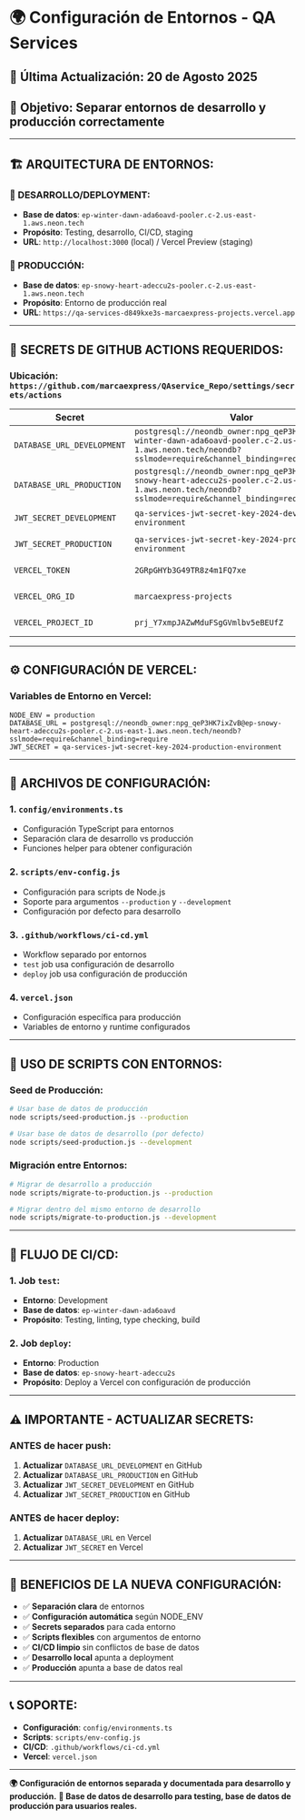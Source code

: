 # 🌍 Configuración de Entornos - QA Services

## 📅 Última Actualización: 20 de Agosto 2025
## 🎯 Objetivo: Separar entornos de desarrollo y producción correctamente

---

## 🏗️ **ARQUITECTURA DE ENTORNOS:**

### **🔧 DESARROLLO/DEPLOYMENT:**
- **Base de datos**: `ep-winter-dawn-ada6oavd-pooler.c-2.us-east-1.aws.neon.tech`
- **Propósito**: Testing, desarrollo, CI/CD, staging
- **URL**: `http://localhost:3000` (local) / Vercel Preview (staging)

### **🚀 PRODUCCIÓN:**
- **Base de datos**: `ep-snowy-heart-adeccu2s-pooler.c-2.us-east-1.aws.neon.tech`
- **Propósito**: Entorno de producción real
- **URL**: `https://qa-services-d849kxe3s-marcaexpress-projects.vercel.app`

---

## 🔑 **SECRETS DE GITHUB ACTIONS REQUERIDOS:**

### **Ubicación**: `https://github.com/marcaexpress/QAservice_Repo/settings/secrets/actions`

| Secret | Valor | Propósito |
|--------|-------|-----------|
| `DATABASE_URL_DEVELOPMENT` | `postgresql://neondb_owner:npg_qeP3HK7ixZvB@ep-winter-dawn-ada6oavd-pooler.c-2.us-east-1.aws.neon.tech/neondb?sslmode=require&channel_binding=require` | Base de datos de desarrollo |
| `DATABASE_URL_PRODUCTION` | `postgresql://neondb_owner:npg_qeP3HK7ixZvB@ep-snowy-heart-adeccu2s-pooler.c-2.us-east-1.aws.neon.tech/neondb?sslmode=require&channel_binding=require` | Base de datos de producción |
| `JWT_SECRET_DEVELOPMENT` | `qa-services-jwt-secret-key-2024-dev-environment` | JWT para desarrollo |
| `JWT_SECRET_PRODUCTION` | `qa-services-jwt-secret-key-2024-production-environment` | JWT para producción |
| `VERCEL_TOKEN` | `2GRpGHYb3G49TR8z4m1FQ7xe` | Token de Vercel |
| `VERCEL_ORG_ID` | `marcaexpress-projects` | ID de organización |
| `VERCEL_PROJECT_ID` | `prj_Y7xmpJAZwMduFSgGVmlbv5eBEUfZ` | ID del proyecto |

---

## ⚙️ **CONFIGURACIÓN DE VERCEL:**

### **Variables de Entorno en Vercel:**
```
NODE_ENV = production
DATABASE_URL = postgresql://neondb_owner:npg_qeP3HK7ixZvB@ep-snowy-heart-adeccu2s-pooler.c-2.us-east-1.aws.neon.tech/neondb?sslmode=require&channel_binding=require
JWT_SECRET = qa-services-jwt-secret-key-2024-production-environment
```

---

## 📁 **ARCHIVOS DE CONFIGURACIÓN:**

### **1. `config/environments.ts`**
- Configuración TypeScript para entornos
- Separación clara de desarrollo vs producción
- Funciones helper para obtener configuración

### **2. `scripts/env-config.js`**
- Configuración para scripts de Node.js
- Soporte para argumentos `--production` y `--development`
- Configuración por defecto para desarrollo

### **3. `.github/workflows/ci-cd.yml`**
- Workflow separado por entornos
- `test` job usa configuración de desarrollo
- `deploy` job usa configuración de producción

### **4. `vercel.json`**
- Configuración específica para producción
- Variables de entorno y runtime configurados

---

## 🚀 **USO DE SCRIPTS CON ENTORNOS:**

### **Seed de Producción:**
```bash
# Usar base de datos de producción
node scripts/seed-production.js --production

# Usar base de datos de desarrollo (por defecto)
node scripts/seed-production.js --development
```

### **Migración entre Entornos:**
```bash
# Migrar de desarrollo a producción
node scripts/migrate-to-production.js --production

# Migrar dentro del mismo entorno de desarrollo
node scripts/migrate-to-production.js --development
```

---

## 🔄 **FLUJO DE CI/CD:**

### **1. Job `test`:**
- **Entorno**: Development
- **Base de datos**: `ep-winter-dawn-ada6oavd`
- **Propósito**: Testing, linting, type checking, build

### **2. Job `deploy`:**
- **Entorno**: Production
- **Base de datos**: `ep-snowy-heart-adeccu2s`
- **Propósito**: Deploy a Vercel con configuración de producción

---

## ⚠️ **IMPORTANTE - ACTUALIZAR SECRETS:**

### **ANTES de hacer push:**
1. **Actualizar** `DATABASE_URL_DEVELOPMENT` en GitHub
2. **Actualizar** `DATABASE_URL_PRODUCTION` en GitHub
3. **Actualizar** `JWT_SECRET_DEVELOPMENT` en GitHub
4. **Actualizar** `JWT_SECRET_PRODUCTION` en GitHub

### **ANTES de hacer deploy:**
1. **Actualizar** `DATABASE_URL` en Vercel
2. **Actualizar** `JWT_SECRET` en Vercel

---

## 🎯 **BENEFICIOS DE LA NUEVA CONFIGURACIÓN:**

- ✅ **Separación clara** de entornos
- ✅ **Configuración automática** según NODE_ENV
- ✅ **Secrets separados** para cada entorno
- ✅ **Scripts flexibles** con argumentos de entorno
- ✅ **CI/CD limpio** sin conflictos de base de datos
- ✅ **Desarrollo local** apunta a deployment
- ✅ **Producción** apunta a base de datos real

---

## 📞 **SOPORTE:**

- **Configuración**: `config/environments.ts`
- **Scripts**: `scripts/env-config.js`
- **CI/CD**: `.github/workflows/ci-cd.yml`
- **Vercel**: `vercel.json`

---

**🌍 Configuración de entornos separada y documentada para desarrollo y producción.**
**🔐 Base de datos de desarrollo para testing, base de datos de producción para usuarios reales.**
